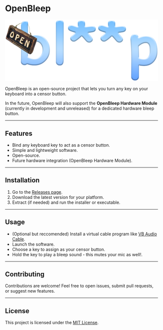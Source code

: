 # OpenBleep

![OpenBleep Logo](openbleep.png)

OpenBleep is an open-source project that lets you turn any key on your keyboard into a censor button.

In the future, OpenBleep will also support the **OpenBleep Hardware Module** (currently in development and unreleased) for a dedicated hardware bleep button.

---

## Features
- Bind any keyboard key to act as a censor button.
- Simple and lightweight software.
- Open-source.
- Future hardware integration (OpenBleep Hardware Module).

---

## Installation
1. Go to the [Releases page](https://github.com/textureoverload/OpenBleep/releases).
2. Download the latest version for your platform.
3. Extract (if needed) and run the installer or executable.

---

## Usage
- (Optional but reccomended) Install a virtual cable program like [VB Audio Cable](https://vb-audio.com/Cable/).
- Launch the software.
- Choose a key to assign as your censor button.
- Hold the key to play a bleep sound - this mutes your mic as well!.

---

## Contributing
Contributions are welcome! Feel free to open issues, submit pull requests, or suggest new features.  

---

## License
This project is licensed under the [MIT License](LICENSE).
